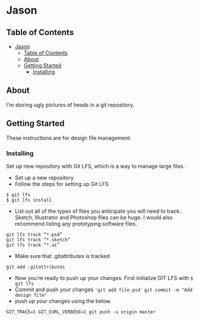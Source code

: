 # Jason

## Table of Contents

- [Jason](#jason)
  - [Table of Contents](#table-of-contents)
  - [About ](#about)
  - [Getting Started ](#getting-started)
    - [Installing](#installing)

## About <a name = "about"></a>

I'm storing ugly pictures of heads in a git repository.

## Getting Started <a name = "getting_started"></a>

These instructions are for design file management.

### Installing

Set up new repository with Git LFS, which is a way to manage large files.

* Set up a new repository
* Follow the steps for setting up Git LFS
```
$ git lfs
$ git lfs install
```
* List out all of the types of files you anticipate you will need to track. Sketch, Illustrator and Photoshop files can be huge. I would also recommend listing any prototyping software files.
```
git lfs track “*.psd”
git lfs track “*.sketch”
git lfs track “*.ai”
```
* Make sure that .gitattributes is tracked
```
git add .gitattributes
```
* Now you’re ready to push up your changes. First initialize GIT LFS with `$ git lfs`
* Commit and push your changes `'git add file.psd'` `git commit -m "Add design file"`
* push up your changes using the below
```
GIT_TRACE=1 GIT_CURL_VERBOSE=1 git push -u origin master
```


